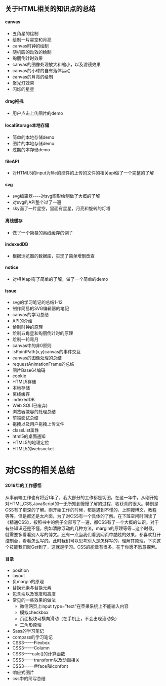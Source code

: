## 关于HTML相关的知识点的总结

#### canvas

* 五角星的绘制
* 绘制一片星空和月亮
* canvas时钟的绘制
* 随机圆的动效的绘制
* 绚丽倒计时效果
* canvas的图像处理放大和缩小，以及滤镜效果
* canvas的小球的自有落体运动
* canvas的月亮的绘制
* 聚光灯效果
* 闪烁的星星
 
#### drag拖拽
* 用户点击上传图片的demo
 
#### localStorage本地存储
* 简单的本地存储demo
* 图片的本地存储demo
* 过期的本存储demo
   
#### fileAPI
* 对HTML5的input为file的控件的上传的文件的相关api做了一个完整的了解
 
#### svg
* svg编辑器----对svg图形绘制做了大概的了解
* 对svg的API整个过了一遍
* sky画了一片星空，里面有星星，月亮和旋转的灯塔
 
#### 离线缓存
* 做了一个简易的离线缓存的例子
 
#### indexedDB
* 根据浏览器的数据库，实现了简单增删改查
 
#### notice
* 对相关api有了简单的了解，做了一个简单的demo
 
#### issue

* svg的学习笔记的总结1-12
* 制作简易的SVG编辑器的笔记
* canvas的学习总结
 * API的介绍
 * 绘制时钟的原理
 * 绘制五角星和绚丽倒计时的原理
 * 绘制一轮弯月
 * canvas中的非0原则
 * isPointPath(x,y)canvas的事件交互
 * canvas的图像处理的总结
* requestAnimationFrame的总结
* 图片Base64编码
* cookie
* HTML5存储
 * 本地存储
 * 离线缓存
 * indexedDB
 * Web SQL(已废弃)  
* 浏览器兼容的处理总结
* 前端面试总结
* 拖拽以及用户拖拽上传文件
* classList属性
* html5的桌面通知
* HTML5的地理定位
* HTML5的websocket
 
 
# 对CSS的相关总结
 
#### 2016年的工作感悟

 从事前端工作也有将近1年了，我大部分的工作都是切图。在这一年中，从刚开始对HTML,CSS,JavaScript的一无所知到慢慢了解的过程，收获真的很大。特别是CSS有了更深的了解。刚开始工作的时候，都是遇到不懂的，上网搜博文，教程等等，但是都还是太片面，为了对CSS有一个具体的了解。在下班空闲时间读了《精通CSS》，按照书中的例子全部写了一遍，都CSS有了一个大概的认识。对于有些知识还是不懂，例如清除浮动的几种方法，margin的原理等等...这个时候，就需要多看看别人写的博文。还有一点当我们看到网页中酷炫的效果，都喜欢打开控制台，看看怎么写的。此时我们可以思考别人是怎样写的，理解其原理，下次这个技能我们就Get到了，这就是学习。CSS的能做有很多，在于你愿不愿意探索。

#### 目录

 * position
 * layout
 * 负margin的原理
 * 替换元素与替换元素
 * 包含块以及宽度和高度
 * 常见的一些效果的做法
    * 微信网页上input type="text"在苹果系统上不能输入内容
    * 模拟checkbox
    * 页面板块可横向滑动（在手机上，不会出现滚动条）
    * 三角形原理
 * Sass的学习笔记
 * compass的学习笔记
 * CSS3-----Flexbox
 * CSS3-----Column
 * CSS3----calc()的计算函数
 * CSS3-----transform以及动画相关
 * CSS3-----@face和iconfont
 * 响应式图片
 * css中的简写总结


